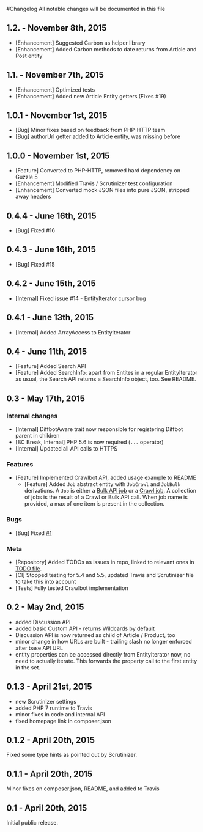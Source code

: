 #Changelog
All notable changes will be documented in this file

## 1.2. - November 8th, 2015

- [Enhancement] Suggested Carbon as helper library
- [Enhancement] Added Carbon methods to date returns from Article and Post entity

## 1.1. - November 7th, 2015

- [Enhancement] Optimized tests
- [Enhancement] Added new Article Entity getters (Fixes #19)

## 1.0.1 - November 1st, 2015

- [Bug] Minor fixes based on feedback from PHP-HTTP team
- [Bug] authorUrl getter added to Article entity, was missing before

## 1.0.0 - November 1st, 2015

- [Feature] Converted to PHP-HTTP, removed hard dependency on Guzzle 5
- [Enhancement] Modified Travis / Scrutinizer test configuration
- [Enhancement] Converted mock JSON files into pure JSON, stripped away headers

## 0.4.4 - June 16th, 2015

- [Bug] Fixed #16

## 0.4.3 - June 16th, 2015

- [Bug] Fixed #15

## 0.4.2 - June 15th, 2015

- [Internal] Fixed issue #14 - EntityIterator cursor bug

## 0.4.1 - June 13th, 2015

- [Internal] Added ArrayAccess to EntityIterator

## 0.4 - June 11th, 2015

- [Feature] Added Search API
- [Feature] Added SearchInfo: apart from Entites in a regular EntityIterator as usual, the Search API returns a SearchInfo object, too. See README.

## 0.3 - May 17th, 2015

### Internal changes

- [Internal] DiffbotAware trait now responsible for registering Diffbot parent in children
- [BC Break, Internal] PHP 5.6 is now required (`...` operator)
- [Internal] Updated all API calls to HTTPS

### Features

- [Feature] Implemented Crawlbot API, added usage example to README
    - [Feature] Added `Job` abstract entity with `JobCrawl` and `JobBulk` derivations. A `Job` is either a [Bulk API job](https://www.diffbot.com/dev/docs/bulk) or a [Crawl job](https://www.diffbot.com/dev/docs/crawl). A collection of jobs is the result of a Crawl or Bulk API call. When job name is provided, a max of one item is present in the collection.
    
### Bugs

- [Bug] Fixed [#1](https://github.com/Swader/diffbot-php-client/issues/1)

### Meta

- [Repository] Added TODOs as issues in repo, linked to relevant ones in [TODO file](TODO.md).
- [CI] Stopped testing for 5.4 and 5.5, updated Travis and Scrutinizer file to take this into account
- [Tests] Fully tested Crawlbot implementation

## 0.2 - May 2nd, 2015

- added Discussion API
- added basic Custom API - returns Wildcards by default
- Discussion API is now returned as child of Article / Product, too
- minor change in how URLs are built - trailing slash no longer enforced after base API URL
- entity properties can be accessed directly from EntityIterator now, no need to actually iterate. This forwards the property call to the first entity in the set.

## 0.1.3 - April 21st, 2015

- new Scrutinizer settings
- added PHP 7 runtime to Travis
- minor fixes in code and internal API
- fixed homepage link in composer.json

## 0.1.2 - April 20th, 2015

Fixed some type hints as pointed out by Scrutinizer.

## 0.1.1 - April 20th, 2015

Minor fixes on composer.json, README, and added to Travis

## 0.1 - April 20th, 2015

Initial public release.